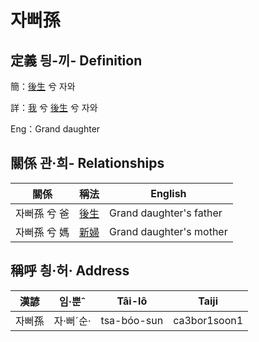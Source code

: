 # 자뻐孫
## 定義 딍-끼- Definition
簡：[後生](member19.md) 兮 자와

詳：[我](member1.md) 兮 [後生](member19.md) 兮 자와

Eng：Grand daughter

## 關係 관·희- Relationships

關係 | 稱法 | English
--- | --- | --- 
자뻐孫 兮 爸 | [後生](member19.md) | Grand daughter's father
자뻐孫 兮 媽 | [新婦](member52.md) | Grand daughter's mother


## 稱呼 칑·허· Address

漢諺 | 임·뿐ˆ | Tâi-lô | Taiji
--- | --- | --- | --- 
자뻐孫 | 자·뻐ˊ순· | tsa-bóo-sun | ca3bor1soon1 

